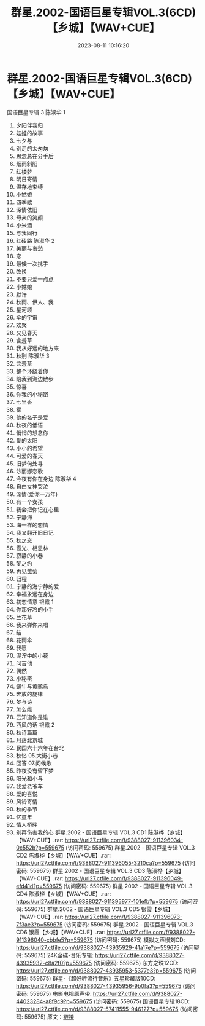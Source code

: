 ﻿---
title: 群星.2002-国语巨星专辑VOL.3(6CD)【乡城】【WAV+CUE】
date: 2023-08-11 10:16:20
categories: WAV车载音乐、镜像
tags: 华语中文
---
# 群星.2002-国语巨星专辑VOL.3(6CD)【乡城】【WAV+CUE】

国语巨星专辑 3
陈淑华 1
01. 夕阳伴我归
02. 娃娃的故事
03. 七夕与
04. 别走的太匆匆
05. 思念总在分手后
06. 烟雨斜阳
07. 红楼梦
08. 明日寄情
09. 温存地束缚
10. 小姑娘
11. 四季歌
12. 深情依旧
13. 母亲的笑颜
14. 小米酒
15. 与我同行
16. 红砖路
陈淑华 2
01. 美丽与哀愁
02. 恋
03. 最候一次携手
04. 改换
05. 不要只爱一点点
06. 小姑娘
07. 默许
08. 秋雨、伊人、我
09. 星河颂
10. 伞的宇宙
11. 欢聚
12. 又见春天
13. 含羞草
14. 我从好远的地方来
15. 秋别
陈淑华 3
01. 含羞草
02. 整个环绕着你
03. 陪我到海边散步
04. 惊喜
05. 你我的小秘密
06. 七里香
07. 雾
08. 他的名子是爱
09. 秋夜的低语
10. 悄悄的想念你
11. 爱的太阳
12. 小小的希望
13. 可爱的春天
14. 旧梦何处寻
15. 沙丽娜恋歌
16. 今夜有你在身边
陈淑华 4
01. 自由女神哭泣
02. 深情(爱你一万年)
03. 有一个女孩
04. 我会把你记在心里
05. 宁静海
06. 海一样的恋情
07. 我又翻开旧日记
08. 秋之恋
09. 霞光、相思林
10. 寂静的小巷
11. 梦之约
12. 再见雏菊
13. 归程
14. 宁静的海宁静的爱
15. 幸福永远在身边
16. 初恋情意
银霞 1
01. 你那好冷的小手
02. 兰花草
03. 我来弹你来唱
04. 结
05. 花雨伞
06. 我愿
07. 泥泞中的小花
08. 问吉他
09. 偶然
10. 小秘密
11. 蜗牛与黄鹂鸟
12. 奔放的旋律
13. 梦与诗
14. 怎么能
15. 云知道你是谁
16. 西风的话
银霞 2
01. 秋诗篇篇
02. 月落北京城
03. 民国六十六年在台北
04. 秋忆 05.大街小巷
06. 回答 07.问候歌
08. 昨夜没有留下梦
09. 阳光和小与
10. 我爱老爷车
11. 爱的喜悦
12. 风铃寄情
13. 秋的季节
14. 忆童年
15. 情人桥畔
16. 别再伤害我的心
群星.2002 - 国语巨星专辑 VOL.3 CD1 陈淑桦【乡城】【WAV+CUE】.rar: https://url27.ctfile.com/f/9388027-911396034-0c552b?p=559675
(访问密码: 559675)
群星.2002 - 国语巨星专辑 VOL.3 CD2 陈淑桦【乡城】【WAV+CUE】.rar: https://url27.ctfile.com/f/9388027-911396055-3210ca?p=559675
(访问密码: 559675)
群星.2002 - 国语巨星专辑 VOL.3 CD3 陈淑桦【乡城】【WAV+CUE】.rar: https://url27.ctfile.com/f/9388027-911396049-efd41d?p=559675
(访问密码: 559675)
群星.2002 - 国语巨星专辑 VOL.3 CD4 陈淑桦【乡城】【WAV+CUE】.rar: https://url27.ctfile.com/f/9388027-911395977-101efb?p=559675
(访问密码: 559675)
群星.2002 - 国语巨星专辑 VOL.3 CD5 银霞【乡城】【WAV+CUE】.rar: https://url27.ctfile.com/f/9388027-911396073-7f3ae3?p=559675
(访问密码: 559675)
群星.2002 - 国语巨星专辑 VOL.3 CD6 银霞【乡城】【WAV+CUE】.rar: https://url27.ctfile.com/f/9388027-911396040-cbbfe5?p=559675
(访问密码: 559675)
模拟之声慢刻CD: https://url27.ctfile.com/d/9388027-43935929-41a17e?p=559675
(访问密码: 559675)
24K金碟-音乐专辑: https://url27.ctfile.com/d/9388027-43935932-c8a2f0?p=559675
(访问密码: 559675)
东方之珠12CD: https://url27.ctfile.com/d/9388027-43935953-5377e3?p=559675
(访问密码: 559675)
群星-《超好听流行音乐》五星珍藏版10CD: https://url27.ctfile.com/d/9388027-43935956-9b0fa3?p=559675
(访问密码: 559675)
电影电视原声带: https://url27.ctfile.com/d/9388027-44023284-a8f9c9?p=559675
(访问密码: 559675)
国语巨星专辑18CD: https://url27.ctfile.com/d/9388027-57411555-946127?p=559675
(访问密码: 559675)
原文：[链接](https://blog.sina.com.cn/s/blog_1647c7e760103131q.html)